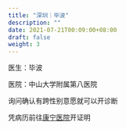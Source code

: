 ```yaml
---
title: "深圳｜毕波"
description: ""
date: 2021-07-21T00:09:00+08:00
draft: false
weight: 3
---
```


医生：毕波

医院：中山大学附属第八医院

询问确认有跨性别意愿就可以开诊断

凭病历前往<a href="./shenzhen-kangning">康宁医院</a>开证明